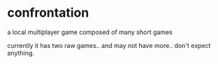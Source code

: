 # confrontation
a local multiplayer game composed of many short games

currently it has two raw games.. and may not have more.. don't expect anything.

